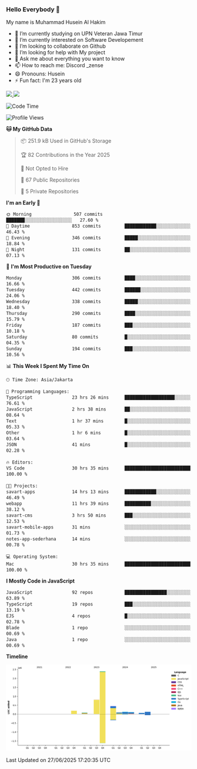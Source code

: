 ### Hello Everybody 👋

My name is Muhammad Husein Al Hakim

- 🔭 I’m currently studying on UPN Veteran Jawa Timur
- 🌱 I’m currently interested on Software Developement
- 👯 I’m looking to collaborate on Github
- 🤔 I’m looking for help with My project
- 💬 Ask me about everything you want to know
- 📫 How to reach me: Discord _zense
- 😄 Pronouns: Husein
- ⚡ Fun fact: I'm 23 years old

<p align="left">
<a href="https://github.com/huseinhq">
  <img height="180em" src="https://github-readme-stats-eight-theta.vercel.app/api?username=huseinhq&show_icons=true&theme=algolia&include_all_commits=true&count_private=true"/>
  <img height="180em" src="https://github-readme-stats-eight-theta.vercel.app/api/top-langs/?username=huseinhq&layout=compact&langs_count=8&theme=algolia"/>
</a>
</p>

<!--START_SECTION:waka-->
![Code Time](http://img.shields.io/badge/Code%20Time-2%2C320%20hrs%2027%20mins-blue)

![Profile Views](http://img.shields.io/badge/Profile%20Views-2-blue)

**🐱 My GitHub Data** 

> 📦 251.9 kB Used in GitHub's Storage 
 > 
> 🏆 82 Contributions in the Year 2025
 > 
> 🚫 Not Opted to Hire
 > 
> 📜 67 Public Repositories 
 > 
> 🔑 5 Private Repositories 
 > 
**I'm an Early 🐤** 

```text
🌞 Morning                507 commits         ███████░░░░░░░░░░░░░░░░░░   27.60 % 
🌆 Daytime                853 commits         ████████████░░░░░░░░░░░░░   46.43 % 
🌃 Evening                346 commits         █████░░░░░░░░░░░░░░░░░░░░   18.84 % 
🌙 Night                  131 commits         ██░░░░░░░░░░░░░░░░░░░░░░░   07.13 % 
```
📅 **I'm Most Productive on Tuesday** 

```text
Monday                   306 commits         ████░░░░░░░░░░░░░░░░░░░░░   16.66 % 
Tuesday                  442 commits         ██████░░░░░░░░░░░░░░░░░░░   24.06 % 
Wednesday                338 commits         █████░░░░░░░░░░░░░░░░░░░░   18.40 % 
Thursday                 290 commits         ████░░░░░░░░░░░░░░░░░░░░░   15.79 % 
Friday                   187 commits         ███░░░░░░░░░░░░░░░░░░░░░░   10.18 % 
Saturday                 80 commits          █░░░░░░░░░░░░░░░░░░░░░░░░   04.35 % 
Sunday                   194 commits         ███░░░░░░░░░░░░░░░░░░░░░░   10.56 % 
```


📊 **This Week I Spent My Time On** 

```text
🕑︎ Time Zone: Asia/Jakarta

💬 Programming Languages: 
TypeScript               23 hrs 26 mins      ███████████████████░░░░░░   76.61 % 
JavaScript               2 hrs 38 mins       ██░░░░░░░░░░░░░░░░░░░░░░░   08.64 % 
Text                     1 hr 37 mins        █░░░░░░░░░░░░░░░░░░░░░░░░   05.33 % 
Other                    1 hr 6 mins         █░░░░░░░░░░░░░░░░░░░░░░░░   03.64 % 
JSON                     41 mins             █░░░░░░░░░░░░░░░░░░░░░░░░   02.28 % 

🔥 Editors: 
VS Code                  30 hrs 35 mins      █████████████████████████   100.00 % 

🐱‍💻 Projects: 
savart-apps              14 hrs 13 mins      ████████████░░░░░░░░░░░░░   46.49 % 
webapp                   11 hrs 39 mins      ██████████░░░░░░░░░░░░░░░   38.12 % 
savart-cms               3 hrs 50 mins       ███░░░░░░░░░░░░░░░░░░░░░░   12.53 % 
savart-mobile-apps       31 mins             ░░░░░░░░░░░░░░░░░░░░░░░░░   01.73 % 
notes-app-sederhana      14 mins             ░░░░░░░░░░░░░░░░░░░░░░░░░   00.78 % 

💻 Operating System: 
Mac                      30 hrs 35 mins      █████████████████████████   100.00 % 
```

**I Mostly Code in JavaScript** 

```text
JavaScript               92 repos            ████████████████░░░░░░░░░   63.89 % 
TypeScript               19 repos            ███░░░░░░░░░░░░░░░░░░░░░░   13.19 % 
EJS                      4 repos             █░░░░░░░░░░░░░░░░░░░░░░░░   02.78 % 
Blade                    1 repo              ░░░░░░░░░░░░░░░░░░░░░░░░░   00.69 % 
Java                     1 repo              ░░░░░░░░░░░░░░░░░░░░░░░░░   00.69 % 
```



**Timeline**

![Lines of Code chart](https://raw.githubusercontent.com/HuseinHQ/HuseinHQ/main/assets/bar_graph.png)


 Last Updated on 27/06/2025 17:20:35 UTC
<!--END_SECTION:waka-->
